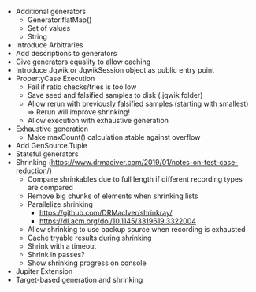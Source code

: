 - Additional generators
    - Generator.flatMap()
    - Set of values
    - String
- Introduce Arbitraries
- Add descriptions to generators
- Give generators equality to allow caching
- Introduce Jqwik or JqwikSession object as public entry point
- PropertyCase Execution
    - Fail if ratio checks/tries is too low
    - Save seed and falsified samples to disk (.jqwik folder)
    - Allow rerun with previously falsified samples (starting with smallest)
      => Rerun will improve shrinking!
    - Allow execution with exhaustive generation
- Exhaustive generation
    - Make maxCount() calculation stable against overflow
- Add GenSource.Tuple
- Stateful generators
- Shrinking (https://www.drmaciver.com/2019/01/notes-on-test-case-reduction/)
    - Compare shrinkables due to full length if different recording types are
      compared
    - Remove big chunks of elements when shrinking lists
    - Parallelize shrinking
        - https://github.com/DRMacIver/shrinkray/
        - https://dl.acm.org/doi/10.1145/3319619.3322004
    - Allow shrinking to use backup source when recording is exhausted
    - Cache tryable results during shrinking
    - Shrink with a timeout
    - Shrink in passes?
    - Show shrinking progress on console
- Jupiter Extension
- Target-based generation and shrinking
